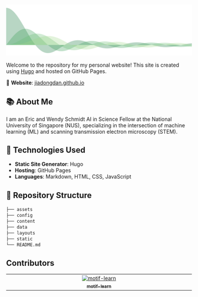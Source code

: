 ![cover](README_cover.png)

Welcome to the repository for my personal website! This site is created using [Hugo](https://gohugo.io/) and hosted on GitHub Pages.

🌟 **Website**: [jiadongdan.github.io](https://jiadongdan.github.io/)

## 📚 About Me

I am an Eric and Wendy Schmidt AI in Science Fellow at the National University of Singapore (NUS), specializing in the intersection of machine learning (ML) and scanning transmission electron microscopy (STEM).

## 🚀 Technologies Used

- **Static Site Generator**: Hugo
- **Hosting**: GitHub Pages
- **Languages**: Markdown, HTML, CSS, JavaScript

## 📁 Repository Structure

```plaintext
├── assets
├── config
├── content
├── data
├── layouts
├── static
└── README.md
```

## Contributors

<!-- ALL-CONTRIBUTORS-LIST:START - Do not remove or modify this section -->
<!-- prettier-ignore-start -->
<!-- markdownlint-disable -->
<table>
  <tbody>
    <tr>
      <td align="center" valign="top" width="14.28%"><a href="https://github.com/jiadongdan/motif-learn"><img src="https://github.com/jiadongdan/motif-learn/blob/main/notebooks/motif-learn-logo-vertical.png?raw=true" width="100px;" alt="motif-learn"/><br /><sub><b>motif-learn</b></sub></a><br /></td>
    </tr>
  </tbody>
</table>

<!-- markdownlint-restore -->
<!-- prettier-ignore-end -->

<!-- ALL-CONTRIBUTORS-LIST:END -->